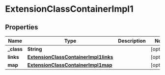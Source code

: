 

# ExtensionClassContainerImpl1

## Properties

Name | Type | Description | Notes
------------ | ------------- | ------------- | -------------
**_class** | **String** |  |  [optional]
**links** | [**ExtensionClassContainerImpl1links**](ExtensionClassContainerImpl1links.md) |  |  [optional]
**map** | [**ExtensionClassContainerImpl1map**](ExtensionClassContainerImpl1map.md) |  |  [optional]




